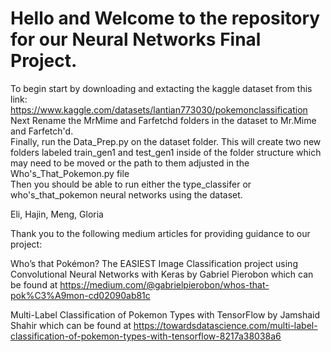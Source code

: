 # Hello and Welcome to the repository for our Neural Networks Final Project. <br>
To begin start by downloading and extacting the kaggle dataset from this link: https://www.kaggle.com/datasets/lantian773030/pokemonclassification <br>
Next Rename the MrMime and Farfetchd folders in the dataset to Mr.Mime and Farfetch'd. <br>
Finally, run the Data_Prep.py on the dataset folder. This will create two new folders labeled train_gen1 and test_gen1 inside of the folder structure which may need to be moved or the path to them adjusted in the Who's_That_Pokemon.py file <br>
Then you should be able to run either the type_classifer or who's_that_pokemon neural networks using the dataset. <br>

Eli, Hajin, Meng, Gloria

Thank you to the following medium articles for providing guidance to our project: <br>

Who’s that Pokémon? The EASIEST Image Classification project using Convolutional Neural Networks with Keras by Gabriel Pierobon which can be found at https://medium.com/@gabrielpierobon/whos-that-pok%C3%A9mon-cd02090ab81c <br>

Multi-Label Classification of Pokemon Types with TensorFlow by Jamshaid Shahir which can be found at https://towardsdatascience.com/multi-label-classification-of-pokemon-types-with-tensorflow-8217a38038a6 <br>


